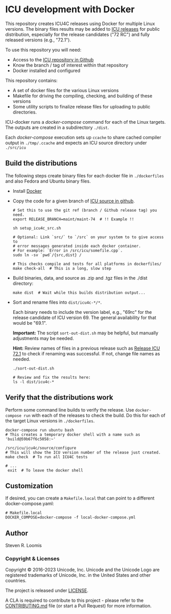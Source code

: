 # ICU development with Docker

This repository creates ICU4C releases using Docker for multiple Linux versions. The binary files results may be added to [ICU releases](https://github.com/unicode-org/icu/releases) for public distribution, especially for the release candidates ("72 RC") and fully released versions (e.g., "72.1").

To use this repository you will need:

* Access to the [ICU repository in Github](https://www.github.com/unicode-org/icu)
* Know the branch / tag of interest within that repository
* Docker installed and configured

This repository contains:
* A set of docker files for the various Linux versions
* Makefile for driving the compiling, checking, and building of these versions
* Some utility scripts to finalize release files for uploading to public directories.

ICU-docker runs a *docker-compose* command for each of the Linux targets. The outputs are created in a subdirectory `./dist`.

Each *docker-compose* execution sets up `ccache` to share cached compiler output in `./tmp/.ccache` and expects an ICU source directory under `./src/icu`

## Build the distributions

The following steps create binary files for each docker file in `./dockerfiles` and also Fedora and Ubuntu binary files.

- Install [Docker](http://docker.io)
- Copy the code for a given branch of [ICU source in github](https://github.com/unicode-org/icu).

  ```
  # Set this to use the git ref (branch / Github release tag) you need.
  export RELEASE_BRANCH=maint/maint-74  # !! Example !!

  sh setup_icu4c_src.sh

  # Optional: Link `src/` to `/src` on your system to to give access to
  # error messages generated inside each docker container.
  # For example: `Error in /src/icu/somefile.cpp`.
  sudo ln -sv `pwd`/{src,dist} /
  
  # This checks compile and tests for all platforms in dockerfiles/
  make check-all  # This is a long, slow step
  ```
- Build binaries, data, and source as .zip and .tgz files in the ./dist
  directory:

  ```
  make dist  # Wait while this builds distribution output... 
  ```

- Sort and rename files into `dist/icu4c-*/*`.

  Each binary needs to include the version label, e.g., "69rc" for the release candidate of ICU version 69. The general availability for that would be "69.1".

  **Important:** The script `sort-out-dist.sh` may be helpful, but
  manually adjustments may be needed.

  **Hint:** Review names of files in a previous release such as [Release ICU 72.1](https://github.com/unicode-org/icu/releases/tag/release-72-1) to check if renaming was successful. If not, change file names as needed.

  ```
  ./sort-out-dist.sh

  # Review and fix the results here:
  ls -l dist/icu4c-*
  ```
  
## Verify that the distributions work

Perform some command line builds to verify the release. Use `docker-compose run` with each of the releases to check the build. Do this for each of the target Linux versions in `./dockerfiles`.
  ```
  docker-compose run ubuntu bash
  # This creates a temporary docker shell with a name such as 'build@59b67f6c5058:~'
  
  /src/icu/icu4c/source/configure
  # This will show the ICU version number of the release just created.
  make check  # To run all ICU4C tests

  # ...
   exit  # To leave the docker shell
  ```

## Customization

If desired, you can create a `Makefile.local` that can point to a different
docker-compose.yaml:

```
# Makefile.local
DOCKER_COMPOSE=docker-compose -f local-docker-compose.yml
```

## Author

Steven R. Loomis

### Copyright & Licenses

Copyright © 2016-2023 Unicode, Inc. Unicode and the Unicode Logo are registered trademarks of Unicode, Inc. in the United States and other countries.

The project is released under [LICENSE](./LICENSE).

A CLA is required to contribute to this project - please refer to the [CONTRIBUTING.md](https://github.com/unicode-org/.github/blob/main/.github/CONTRIBUTING.md) file (or start a Pull Request) for more information.
